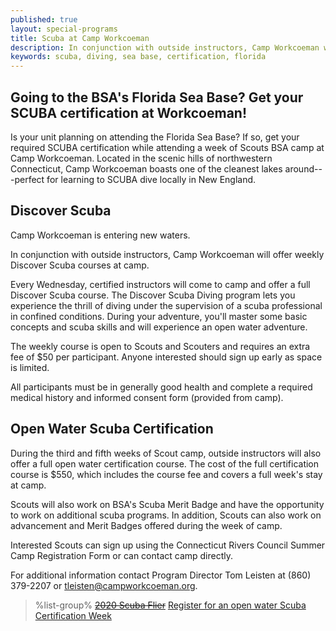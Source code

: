 ```yaml
---
published: true
layout: special-programs
title: Scuba at Camp Workcoeman
description: In conjunction with outside instructors, Camp Workcoeman will offer an open water Scuba cerfication course as well as weekly Discover Scuba courses.
keywords: scuba, diving, sea base, certification, florida
---
```


## Going to the BSA's Florida Sea Base? Get your SCUBA certification at Workcoeman!

Is your unit planning on attending the Florida Sea Base? If so, get your required SCUBA certification while attending a week of Scouts BSA camp at Camp Workcoeman. Located in the scenic hills of northwestern Connecticut, Camp Workcoeman boasts one of the cleanest lakes around---perfect for learning to SCUBA dive locally in New England.

## Discover Scuba

Camp Workcoeman is entering new waters.

In conjunction with outside instructors, Camp Workcoeman will offer weekly Discover Scuba courses at
camp.

Every Wednesday, certified instructors will come to camp and offer a full Discover Scuba course. The Discover
Scuba Diving program lets you experience the thrill of diving under the
supervision of a scuba professional in confined conditions. During your
adventure, you'll master some basic concepts and scuba skills and will
experience an open water adventure.

The weekly course is open to Scouts and Scouters and requires
an extra fee of $50 per participant. Anyone interested should sign up early as
space is limited.

All participants must be in generally good health and complete a required
medical history and informed consent form (provided from camp).

## Open Water Scuba Certification

During the third and fifth weeks of Scout camp, outside instructors
will also offer a full open water certification course. The
cost of the full certification course is $550, which includes the course fee
and covers a full week's stay at camp.

Scouts will also work on BSA's Scuba Merit Badge and have the opportunity to
work on additional scuba programs. In
addition, Scouts can also work on advancement and Merit Badges offered during
the week of camp.

Interested Scouts can sign up using the Connecticut Rivers Council Summer Camp
Registration Form or can contact camp directly.

For additional information contact Program Director Tom Leisten at
(860) 379-2207 or [tleisten@campworkcoeman.org](mailto:tleisten@campworkcoeman.org).

> %list-group%
> <a href="{{ site.url }}/pdf/2020/2020-scuba-flier.pdf" class="list-group-item"><del>2020 Scuba Flier</del></a>
> <a href="{{ site.url }}/scouts-bsa/register/" class="list-group-item">Register for an open water Scuba Certification Week</a>
